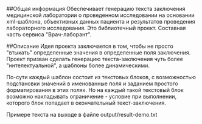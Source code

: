 ##Общая информация
Обеспечивает генерацию текста заключения медицинской лаборатории о проведенном исследовании
на основании xml-шаблона, объективных данных пациента и результатов проведения лабораторного исследования. 
Это библиотечный проект. Составная часть сервиса "Врач-лаборант".

##Описание
Идея проекта заключается в том, чтобы не просто "втыкать" определенные значения в определенные поля заключения.
Проект призван сделать генерацию текста-заключения чуть более "интелектуальной", а шаблоны более динамическими.

По-сути каждый шаблон состоит из текстовых блоков, с возможностью подстановки значений
в именованные поля и заданием простого форматирования в этих полях. 
Но на каждый такой текстовый блок возможно накладывать ограничение - условие при выполнении, которого блок попадает 
в окончательный текст-заключения. 

Примере текста на выходе в файле output/result-demo.txt

